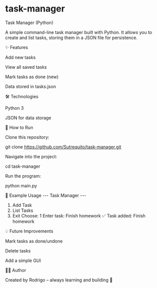 # task-manager
Task Manager (Python)

A simple command-line task manager built with Python.
It allows you to create and list tasks, storing them in a JSON file for persistence.

✨ Features

Add new tasks

View all saved tasks

Mark tasks as done (new)

Data stored in tasks.json

🛠️ Technologies

Python 3

JSON for data storage

🚀 How to Run

Clone this repository:

git clone https://github.com/Sutrequito/task-manager.git


Navigate into the project:

cd task-manager


Run the program:

python main.py

📌 Example Usage
--- Task Manager ---
1. Add Task
2. List Tasks
3. Exit
Choose: 1
Enter task: Finish homework
✅ Task added: Finish homework

💡 Future Improvements

Mark tasks as done/undone

Delete tasks

Add a simple GUI

👨‍💻 Author

Created by Rodrigo – always learning and building 🚀
